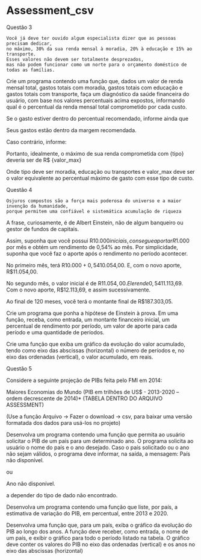 # Assessment_csv

Questão 3 

    Você já deve ter ouvido algum especialista dizer que as pessoas precisam dedicar, 
    no máximo, 30% da sua renda mensal à moradia, 20% à educação e 15% ao transporte. 
    Esses valores não devem ser totalmente desprezados, 
    mas não podem funcionar como um norte para o orçamento doméstico de todas as famílias.
    
 Crie um programa contendo uma função que, dados um valor de renda mensal total, 
 gastos totais com moradia, gastos totais com educação e gastos totais com transporte,
 faça um diagnóstico da saúde financeira do usuário, com base nos valores percentuais acima expostos, 
 informando qual é o percentual da renda mensal total comprometido por cada custo. 
 
Se o gasto estiver dentro do percentual recomendado, informe ainda que 

Seus gastos estão dentro da margem recomendada.

Caso contrário, informe:


Portanto, idealmente, o máximo de sua renda comprometida com {tipo} deveria ser de R$ {valor_max}
  

Onde tipo deve ser moradia, educação ou transportes e valor_max deve ser o valor equivalente ao percentual máximo de gasto com esse tipo de custo.

Questão 4

    Osjuros compostos são a força mais poderosa do universo e a maior invenção da humanidade, 
    porque permitem uma confiável e sistemática acumulação de riqueza
A frase, curiosamente, é de Albert Einstein, não de algum banqueiro ou gestor de fundos de capitais. 

Assim, suponha que você possui R$10.000 iniciais, consegue aportar R$1.000 por mês e obtém um rendimento de 0,54% ao mês.
Por simplicidade, suponha que você faz o aporte após o rendimento no período acontecer.

No primeiro mês, terá R$10.000 + 0,54% deste valor = R$10.054,00. E, com o novo aporte, R$11.054,00.

No segundo mês, o valor inicial é de R$11.054,00. Ele rende 0,54%, totalizando R$11.113,69. Com o novo aporte, R$12.113,69, e assim sucessivamente.

Ao final de 120 meses, você terá o montante final de R$187.303,05.

Crie um programa que ponha a hipótese de Einstein à prova. 
Em uma função, receba, como entrada, um montante financeiro inicial, um percentual de rendimento por período, 
um valor de aporte para cada período e uma quantidade de períodos.


Crie uma função que exiba um gráfico da evolução do valor acumulado, tendo como eixo das abscissas (horizontal) o número de períodos e,
no eixo das ordenadas (vertical), o valor acumulado, em reais.


Questão 5

Considere a seguinte projeção de PIBs feita pelo FMI em 2014:

Maiores Economias do Mundo (PIB em trilhões de US$ - 2013-2020 – ordem decrescente de 2014)*
          (TABELA DENTRO DO ARQUIVO  ASSESSMENT)

(Use a função Arquivo → Fazer o download → csv, para baixar uma versão formatada dos dados para usá-los no projeto)

Desenvolva um programa contendo uma função que permita ao usuário solicitar o PIB de um país para um determinado ano. 
O programa solicita ao usuário o nome do país e o ano desejado.
Caso o país solicitado ou o ano não sejam válidos, o programa deve informar, na saída, a mensagem: 
País não disponível.

ou

Ano não disponível.

a depender do tipo de dado não encontrado. 


Desenvolva um programa contendo uma função que liste, por país, a estimativa de variação do PIB, em percentual, entre 2013 e 2020.



Desenvolva uma função que, para um país, exiba o gráfico da evolução do PIB ao longo dos anos.
A função deve receber, como entrada, o nome de um país, e exibir o gráfico para todo o período listado na tabela.
O gráfico deve conter os valores do PIB no eixo das ordenadas (vertical) e os anos no eixo das abscissas (horizontal)
